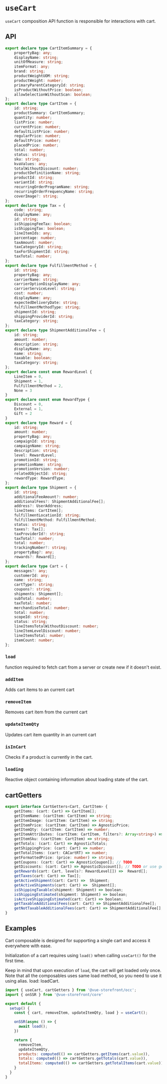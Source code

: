 # `useCart`

`useCart` composition API function is responsible for interactions with cart. 

## API
```ts
export declare type CartItemSummary = {
    propertyBag: any;
    displayName: string;
    unitOfMeasure: string;
    itemFormat: any;
    brand: string;
    productWeightUOM: string;
    productWeight: number;
    primaryParentCategoryId: string;
    isProductWithoutPrice: boolean;
    allowSelectionWithoutScan: boolean;
};
export declare type CartItem = {
    id: string;
    productSummary: CartItemSummary;
    quantity: number;
    listPrice: number;
    currentPrice: number;
    defaultListPrice: number;
    regularPrice: number;
    defaultPrice: number;
    placedPrice: number;
    total: number;
    status: string;
    sku: string;
    kvaValues: any;
    totalWithoutDiscount: number;
    productDefinitionName: string;
    productId: string;
    variantId: string;
    recurringOrderProgramName: string;
    recurringOrderFrequencyName: string;
    coverImage?: string;
};
export declare type Tax = {
    code: string;
    displayName: any;
    id: string;
    isShippingFeeTax: boolean;
    isShippingTax: boolean;
    lineItemIds: any;
    percentage: number;
    taxAmount: number;
    taxCategoryId: string;
    taxForShipmentId: string;
    taxTotal: number;
};
export declare type FulfillmentMethod = {
    id: string;
    propertyBag: any;
    carrierName: string;
    carrierOptionDisplayName: any;
    carrierServiceLevel: string;
    cost: number;
    displayName: any;
    expectedDeliveryDate: string;
    fulfillmentMethodType: string;
    shipmentId: string;
    shippingProviderId: string;
    taxCategory: string;
};
export declare type ShipmentAdditionalFee = {
    id: string;
    amount: number;
    description: string;
    displayName: any;
    name: string;
    taxable: boolean;
    taxCategory: string;
};
export declare const enum RewardLevel {
    LineItem = 0,
    Shipment = 1,
    FulfillmentMethod = 2,
    None = 3
}
export declare const enum RewardType {
    Discount = 0,
    External = 1,
    Gift = 2
}
export declare type Reward = {
    id: string;
    amount: number;
    propertyBag: any;
    campaignId: string;
    campaignName: string;
    description: string;
    level: RewardLevel;
    promotionId: string;
    promotionName: string;
    promotionVersion: number;
    relatedObjectId: string;
    rewardType: RewardType;
};
export declare type Shipment = {
    id: string;
    additionalFeeAmount?: number;
    additionalFees?: ShipmentAdditionalFee[];
    address?: UserAddress;
    lineItems: CartItem[];
    fulfillmentLocationId: string;
    fulfillmentMethod: FulfillmentMethod;
    status: string;
    taxes?: Tax[];
    taxProviderId?: string;
    taxTotal?: number;
    total: number;
    trackingNumber?: string;
    propertyBag?: any;
    rewards?: Reward[];
};
export declare type Cart = {
    messages?: any;
    customerId: any;
    name: string;
    cartType?: string;
    coupons?: string;
    shipments: Shipment[];
    subTotal: number;
    taxTotal: number;
    merchandiseTotal: number;
    total: number;
    scopeId: string;
    status: string;
    lineItemsTotalWithoutDiscount: number;
    lineItemLevelDiscount: number;
    lineItemsTotal: number;
    itemCount: number;
};
```

### `load`
function required to fetch cart from a server or create new if it doesn't exist.

### `addItem`
Adds cart items to an current cart

### `removeItem`
Removes cart item from the current cart

### `updateItemQty`
Updates cart item quantity in an current cart 

### `isInCart`
Checks if a product is currently in the cart. 

### `loading`
Reactive object containing information about loading state of the cart.

## cartGetters
````typescript
export interface CartGetters<Cart, CartItem> {
    getItems: (cart: Cart) => CartItem[];
    getItemName: (cartItem: CartItem) => string;
    getItemImage: (cartItem: CartItem) => string;
    getItemPrice: (cartItem: CartItem) => AgnosticPrice;
    getItemQty: (cartItem: CartItem) => number;
    getItemAttributes: (cartItem: CartItem, filters?: Array<string>) => Record<string, AgnosticAttribute | string>;
    getItemSku: (cartItem: CartItem) => string;
    getTotals: (cart: Cart) => AgnosticTotals;
    getShippingPrice: (cart: Cart) => number;
    getTotalItems: (cart: CACartRT) => number;
    getFormattedPrice: (price: number) => string;
    getCoupons: (cart: Cart) => AgnosticCoupon[]; // TODO
    getDiscounts: (cart: Cart) => AgnosticDiscount[]; // TODO or use getRewards
    getRewards(cart: Cart, levels?: RewardLevel[]) =>  Reward[];
    getTaxes(cart: Cart) => Tax[];
    getActiveShipment(cart: Cart) =>  Shipment;
    getActiveShipments(cart: Cart) =>  Shipment[];
    isShippingTaxable(shipment: Shipment) => boolean;
    isShippingEstimated(shipment: Shipment) => boolean;
    isActiveShippingEstimated(cart: Cart) => boolean;
    getTaxableAdditionalFees(cart: Cart) => ShipmentAdditionalFee[];
    getNotTaxableAdditionalFees(cart: Cart) => ShipmentAdditionalFee[];
}
````

## Examples
Cart composable is designed for supporting a single cart and access it everywhere with ease.

Initialization of a cart requires using `load()` when calling `useCart()` for the first time. 

Keep in mind that upon execution of `load`, the cart will get loaded only once. Note that all the composables uses same load method, so you need to use it using alias. load: loadCart.

```javascript
import { useCart, cartGetters } from '@vue-storefront/occ';
import { onSSR } from '@vue-storefront/core'

export default {
  setup() {
    const { cart, removeItem, updateItemQty, load } = useCart();

    onSSR(async () => {
      await load();
    })

    return {
      removeItem,
      updateItemQty,
      products: computed(() => cartGetters.getItems(cart.value)),
      totals: computed(() => cartGetters.getTotals(cart.value)),
      totalItems: computed(() => cartGetters.getTotalItems(cart.value))
    }
  }
}
```

